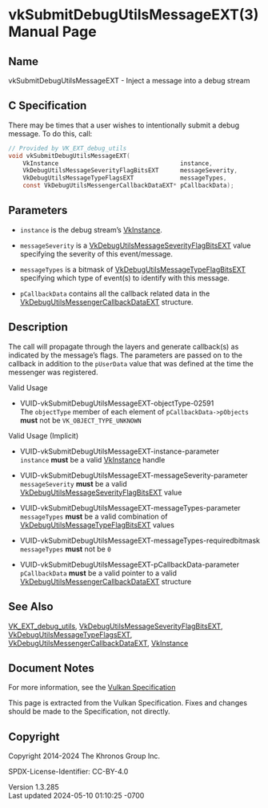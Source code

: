 # vkSubmitDebugUtilsMessageEXT(3) Manual Page

## Name

vkSubmitDebugUtilsMessageEXT - Inject a message into a debug stream



## <a href="#_c_specification" class="anchor"></a>C Specification

There may be times that a user wishes to intentionally submit a debug
message. To do this, call:

``` c
// Provided by VK_EXT_debug_utils
void vkSubmitDebugUtilsMessageEXT(
    VkInstance                                  instance,
    VkDebugUtilsMessageSeverityFlagBitsEXT      messageSeverity,
    VkDebugUtilsMessageTypeFlagsEXT             messageTypes,
    const VkDebugUtilsMessengerCallbackDataEXT* pCallbackData);
```

## <a href="#_parameters" class="anchor"></a>Parameters

- `instance` is the debug stream’s [VkInstance](https://registry.khronos.org/vulkan/specs/1.3-extensions/man/html/VkInstance.html).

- `messageSeverity` is a
  [VkDebugUtilsMessageSeverityFlagBitsEXT](https://registry.khronos.org/vulkan/specs/1.3-extensions/man/html/VkDebugUtilsMessageSeverityFlagBitsEXT.html)
  value specifying the severity of this event/message.

- `messageTypes` is a bitmask of
  [VkDebugUtilsMessageTypeFlagBitsEXT](https://registry.khronos.org/vulkan/specs/1.3-extensions/man/html/VkDebugUtilsMessageTypeFlagBitsEXT.html)
  specifying which type of event(s) to identify with this message.

- `pCallbackData` contains all the callback related data in the
  [VkDebugUtilsMessengerCallbackDataEXT](https://registry.khronos.org/vulkan/specs/1.3-extensions/man/html/VkDebugUtilsMessengerCallbackDataEXT.html)
  structure.

## <a href="#_description" class="anchor"></a>Description

The call will propagate through the layers and generate callback(s) as
indicated by the message’s flags. The parameters are passed on to the
callback in addition to the `pUserData` value that was defined at the
time the messenger was registered.

Valid Usage

- <a href="#VUID-vkSubmitDebugUtilsMessageEXT-objectType-02591"
  id="VUID-vkSubmitDebugUtilsMessageEXT-objectType-02591"></a>
  VUID-vkSubmitDebugUtilsMessageEXT-objectType-02591  
  The `objectType` member of each element of `pCallbackData->pObjects`
  **must** not be `VK_OBJECT_TYPE_UNKNOWN`

Valid Usage (Implicit)

- <a href="#VUID-vkSubmitDebugUtilsMessageEXT-instance-parameter"
  id="VUID-vkSubmitDebugUtilsMessageEXT-instance-parameter"></a>
  VUID-vkSubmitDebugUtilsMessageEXT-instance-parameter  
  `instance` **must** be a valid [VkInstance](https://registry.khronos.org/vulkan/specs/1.3-extensions/man/html/VkInstance.html) handle

- <a href="#VUID-vkSubmitDebugUtilsMessageEXT-messageSeverity-parameter"
  id="VUID-vkSubmitDebugUtilsMessageEXT-messageSeverity-parameter"></a>
  VUID-vkSubmitDebugUtilsMessageEXT-messageSeverity-parameter  
  `messageSeverity` **must** be a valid
  [VkDebugUtilsMessageSeverityFlagBitsEXT](https://registry.khronos.org/vulkan/specs/1.3-extensions/man/html/VkDebugUtilsMessageSeverityFlagBitsEXT.html)
  value

- <a href="#VUID-vkSubmitDebugUtilsMessageEXT-messageTypes-parameter"
  id="VUID-vkSubmitDebugUtilsMessageEXT-messageTypes-parameter"></a>
  VUID-vkSubmitDebugUtilsMessageEXT-messageTypes-parameter  
  `messageTypes` **must** be a valid combination of
  [VkDebugUtilsMessageTypeFlagBitsEXT](https://registry.khronos.org/vulkan/specs/1.3-extensions/man/html/VkDebugUtilsMessageTypeFlagBitsEXT.html)
  values

- <a
  href="#VUID-vkSubmitDebugUtilsMessageEXT-messageTypes-requiredbitmask"
  id="VUID-vkSubmitDebugUtilsMessageEXT-messageTypes-requiredbitmask"></a>
  VUID-vkSubmitDebugUtilsMessageEXT-messageTypes-requiredbitmask  
  `messageTypes` **must** not be `0`

- <a href="#VUID-vkSubmitDebugUtilsMessageEXT-pCallbackData-parameter"
  id="VUID-vkSubmitDebugUtilsMessageEXT-pCallbackData-parameter"></a>
  VUID-vkSubmitDebugUtilsMessageEXT-pCallbackData-parameter  
  `pCallbackData` **must** be a valid pointer to a valid
  [VkDebugUtilsMessengerCallbackDataEXT](https://registry.khronos.org/vulkan/specs/1.3-extensions/man/html/VkDebugUtilsMessengerCallbackDataEXT.html)
  structure

## <a href="#_see_also" class="anchor"></a>See Also

[VK_EXT_debug_utils](https://registry.khronos.org/vulkan/specs/1.3-extensions/man/html/VK_EXT_debug_utils.html),
[VkDebugUtilsMessageSeverityFlagBitsEXT](https://registry.khronos.org/vulkan/specs/1.3-extensions/man/html/VkDebugUtilsMessageSeverityFlagBitsEXT.html),
[VkDebugUtilsMessageTypeFlagsEXT](https://registry.khronos.org/vulkan/specs/1.3-extensions/man/html/VkDebugUtilsMessageTypeFlagsEXT.html),
[VkDebugUtilsMessengerCallbackDataEXT](https://registry.khronos.org/vulkan/specs/1.3-extensions/man/html/VkDebugUtilsMessengerCallbackDataEXT.html),
[VkInstance](https://registry.khronos.org/vulkan/specs/1.3-extensions/man/html/VkInstance.html)

## <a href="#_document_notes" class="anchor"></a>Document Notes

For more information, see the <a
href="https://registry.khronos.org/vulkan/specs/1.3-extensions/html/vkspec.html#vkSubmitDebugUtilsMessageEXT"
target="_blank" rel="noopener">Vulkan Specification</a>

This page is extracted from the Vulkan Specification. Fixes and changes
should be made to the Specification, not directly.

## <a href="#_copyright" class="anchor"></a>Copyright

Copyright 2014-2024 The Khronos Group Inc.

SPDX-License-Identifier: CC-BY-4.0

Version 1.3.285  
Last updated 2024-05-10 01:10:25 -0700

